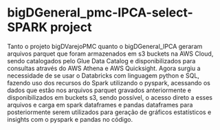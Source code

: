 # bigDGeneral_pmc-IPCA-select-SPARK project
Tanto o projeto bigDVarejoPMC quanto o bigDGeneral_IPCA geraram arquivos parquet que foram armazenados em s3 buckets na AWS Cloud, sendo catalogados pelo Glue Data Catalog e disponibilizados para consultas através do AWS Athena e AWS Quicksight.
Agora surgiu a necessidade de se usar o Databricks com linguagem python e SQL, fazendo uso dos recursos do Spark utilizando o pyspark, acessando os dados que estão nos arquivos parquet gravados anteriormente e disponibilizados em buckets s3, sendo possível, o acesso direto a esses arquivos e carga em spark dataframes e pandas dataframes para posteriormente serem utilizados para geração de gráficos estatísticos e insights com o pyspark e pandas no código.

